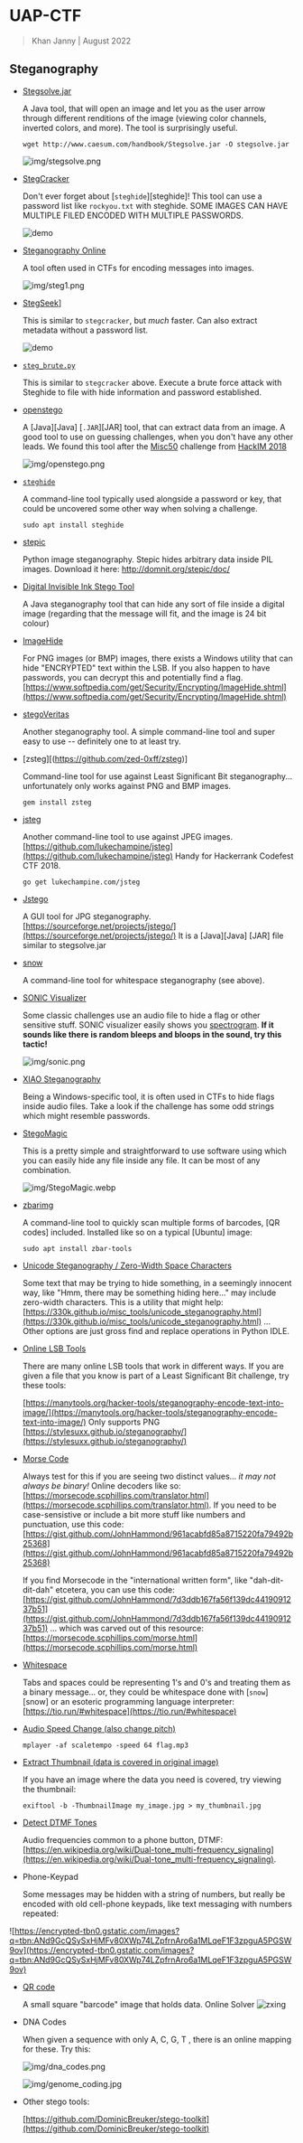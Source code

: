 UAP-CTF
===============

> Khan Janny | August 2022


Steganography
---------------------

* [Stegsolve.jar](http://www.caesum.com/handbook/Stegsolve.jar)

	A Java tool, that will open an image and let you as the user arrow through different renditions of the image (viewing color channels, inverted colors, and more). The tool is surprisingly useful.

	```
	wget http://www.caesum.com/handbook/Stegsolve.jar -O stegsolve.jar
	```

	![img/stegsolve.png](img/stegsolve.png)


* [StegCracker](https://github.com/Paradoxis/StegCracker)

	Don't ever forget about [`steghide`][steghide]! This tool can use a password list like `rockyou.txt` with steghide. SOME IMAGES CAN HAVE MULTIPLE FILED ENCODED WITH MULTIPLE PASSWORDS.

	![demo](https://raw.githubusercontent.com/khanjanny/UAP_CTF/main/img/stegcracker.gif) 


* [Steganography Online](http://stylesuxx.github.io/steganography/)

	A tool often used in CTFs for encoding messages into images.

	![img/steg1.png](img/steg1.png)


* [StegSeek](https://github.com/RickdeJager/stegseek)]

	This is similar to `stegcracker`, but _much_ faster. Can also extract metadata without a password list.

	![demo](https://raw.githubusercontent.com/khanjanny/UAP_CTF/main/img/seed.gif)


* [`steg_brute.py`](https://github.com/Va5c0/Steghide-Brute-Force-Tool)

	This is similar to `stegcracker` above.
	Execute a brute force attack with Steghide to file with hide information and password established.


* [openstego](https://www.openstego.com/)

	A [Java][Java] [`.JAR`][JAR] tool, that can extract data from an image. A good tool to use on guessing challenges, when you don't have any other leads. We found this tool after the [Misc50](http://0xahmed.ninja/nullcon-hackim18-ctf-writeups/) challenge from [HackIM 2018](https://ctftime.org/event/566)

	![img/openstego.png](img/openstego.png)


* [`steghide`](http://steghide.sourceforge.net/)

	A command-line tool typically used alongside a password or key, that could be uncovered some other way when solving a challenge.

	```
	sudo apt install steghide
	```


* [stepic](http://domnit.org/stepic/doc/)

	Python image steganography. Stepic hides arbitrary data inside PIL images. Download it here: http://domnit.org/stepic/doc/


* [Digital Invisible Ink Stego Tool](http://diit.sourceforge.net/)

	A Java steganography tool that can hide any sort of file inside a digital image (regarding that the message will fit, and the image is 24 bit colour)


* [ImageHide](https://www.softpedia.com/get/Security/Encrypting/ImageHide.shtml)

	For PNG images (or BMP) images, there exists a Windows utility that can hide "ENCRYPTED" text within the LSB. If you also happen to have passwords, you can decrypt this and potentially find a flag. [https://www.softpedia.com/get/Security/Encrypting/ImageHide.shtml](https://www.softpedia.com/get/Security/Encrypting/ImageHide.shtml)

* [stegoVeritas](https://github.com/bannsec/stegoVeritas/)

	Another steganography tool. A simple command-line tool and super easy to use -- definitely one to at least try.


* [zsteg][(https://github.com/zed-0xff/zsteg)]

	Command-line tool for use against Least Significant Bit steganography... unfortunately only works against PNG and BMP images.

	```
	gem install zsteg
	```


* [jsteg](https://github.com/lukechampine/jsteg)

    Another command-line tool to use against JPEG images. [https://github.com/lukechampine/jsteg](https://github.com/lukechampine/jsteg) Handy for Hackerrank Codefest CTF 2018.

	```
	go get lukechampine.com/jsteg
	```


* [Jstego](https://sourceforge.net/projects/jstego/)

    A GUI tool for JPG steganography. [https://sourceforge.net/projects/jstego/](https://sourceforge.net/projects/jstego/) It is a [Java][Java] [JAR] file similar to stegsolve.jar


* [snow](http://www.darkside.com.au/snow/)

	A command-line tool for whitespace steganography (see above).


* [SONIC Visualizer](https://www.sonicvisualiser.org/)

	Some classic challenges use an audio file to hide a flag or other sensitive stuff. SONIC visualizer easily shows you [spectrogram](https://en.wikipedia.org/wiki/Spectrogram). __If it sounds like there is random bleeps and bloops in the sound, try this tactic!__

    ![img/sonic.png](img/sonic.png)


* [XIAO Steganography](https://xiao-steganography.en.softonic.com/)

	Being a Windows-specific tool, it is often used in CTFs to hide flags inside audio files. 
	Take a look if the challenge has some odd strings which might resemble passwords.

* [StegoMagic](http://www.softpedia.com/get/Security/Encrypting/StegoMagic.shtml)

	This is a pretty simple and straightforward to use software using which you can easily hide any file inside any file. It can be most of any combination.

	![img/StegoMagic.webp](img/StegoMagic.webp)


* [zbarimg](http://zbar.sourceforge.net/)

	A command-line tool to quickly scan multiple forms of barcodes, [QR codes] included. Installed like so on a typical [Ubuntu] image:

	```
	sudo apt install zbar-tools
	```


* [Unicode Steganography / Zero-Width Space Characters](https://330k.github.io/misc_tools/unicode_steganography.html)

	Some text that may be trying to hide something, in a seemingly innocent way, like "Hmm, there may be something hiding here..." may include zero-width characters. This is a utility that might help: [https://330k.github.io/misc_tools/unicode_steganography.html](https://330k.github.io/misc_tools/unicode_steganography.html) ... Other options are just gross find and replace operations in Python IDLE.


* [Online LSB Tools](https://stylesuxx.github.io/steganography/)

	There are many online LSB tools that work in different ways. If you are given a file that you know is part of a Least Significant Bit challenge, try these tools:

	[https://manytools.org/hacker-tools/steganography-encode-text-into-image/](https://manytools.org/hacker-tools/steganography-encode-text-into-image/) Only supports PNG
	[https://stylesuxx.github.io/steganography/](https://stylesuxx.github.io/steganography/)


* [Morse Code](https://www.lexilogos.com/keyboard/morse.htm)

	Always test for this if you are seeing two distinct values... _it may not always be binary!_ Online decoders like so: [https://morsecode.scphillips.com/translator.html](https://morsecode.scphillips.com/translator.html). If you need to be case-sensistive or include a bit more stuff like numbers and punctuation, use this code: [https://gist.github.com/JohnHammond/961acabfd85a8715220fa79492b25368](https://gist.github.com/JohnHammond/961acabfd85a8715220fa79492b25368)

	If you find Morsecode in the "international written form", like "dah-dit-dit-dah" etcetera, you can use this code: [https://gist.github.com/JohnHammond/7d3ddb167fa56f139dc4419091237b51](https://gist.github.com/JohnHammond/7d3ddb167fa56f139dc4419091237b51) ... which was carved out of this resource: [https://morsecode.scphillips.com/morse.html](https://morsecode.scphillips.com/morse.html)


* [Whitespace](https://tio.run/#whitespace)

	Tabs and spaces could be representing 1's and 0's and treating them as a binary message... or, they could be whitespace done with [`snow`][snow] or an esoteric programming language interpreter: [https://tio.run/#whitespace](https://tio.run/#whitespace)


* [Audio Speed Change (also change pitch)](http://www.mplayerhq.hu/design7/news.html)

	```
	mplayer -af scaletempo -speed 64 flag.mp3
	```


* [Extract Thumbnail (data is covered in original image)](https://exiftool.org/)

	If you have an image where the data you need is covered, try viewing the thumbnail:

	```
	exiftool -b -ThumbnailImage my_image.jpg > my_thumbnail.jpg
	```


* [Detect DTMF Tones](https://unframework.github.io/dtmf-detect/)

	Audio frequencies common to a phone button, DTMF: [https://en.wikipedia.org/wiki/Dual-tone_multi-frequency_signaling](https://en.wikipedia.org/wiki/Dual-tone_multi-frequency_signaling).


* Phone-Keypad

	Some messages may be hidden with a string of numbers, but really be encoded with old cell-phone keypads, like text messaging with numbers repeated:

![https://encrypted-tbn0.gstatic.com/images?q=tbn:ANd9GcQSySxHjMFv80XWp74LZpfrnAro6a1MLqeF1F3zpguA5PGSW9ov](https://encrypted-tbn0.gstatic.com/images?q=tbn:ANd9GcQSySxHjMFv80XWp74LZpfrnAro6a1MLqeF1F3zpguA5PGSW9ov)


* [QR code](https://zxing.org/w/decode.jspx)

	A small square "barcode" image that holds data.
	Online Solver ![zxing](https://zxing.org/w/decode.jspx)


* DNA Codes

    When given a sequence with only A, C, G, T , there is an online mapping for these. Try this:

    ![img/dna_codes.png](img/dna_codes.png)

    ![img/genome_coding.jpg](img/genome-coding.jpg)


* Other stego tools:

	[https://github.com/DominicBreuker/stego-toolkit](https://github.com/DominicBreuker/stego-toolkit)
